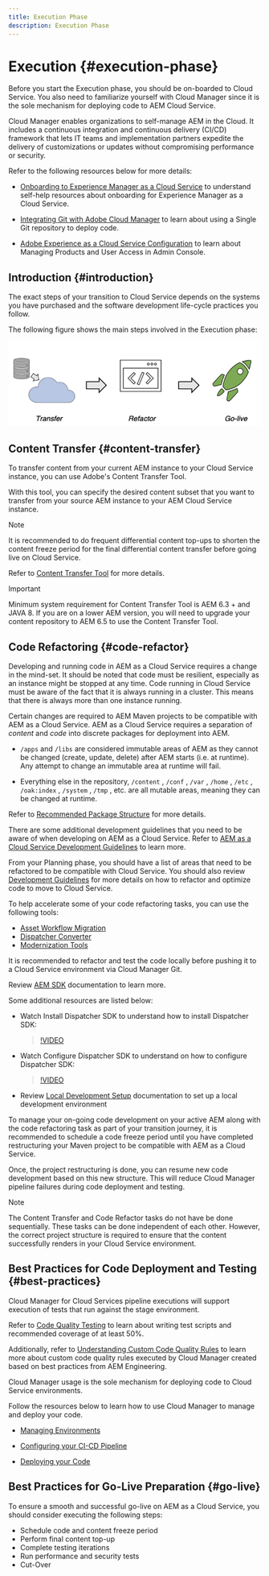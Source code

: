 ```yaml
---
title: Execution Phase
description: Execution Phase
---
```


# Execution {#execution-phase}

Before you start the Execution phase, you should be on-boarded to Cloud Service. You also need to familiarize yourself with Cloud Manager since it is the sole mechanism for deploying code to AEM Cloud Service. 

Cloud Manager enables organizations to self-manage AEM in the Cloud. It includes a continuous integration and continuous delivery (CI/CD) framework that lets IT teams and implementation partners expedite the delivery of customizations or updates without compromising performance or security. 

Refer to the following resources below for more details:

* [Onboarding to Experience Manager as a Cloud Service](https://docs.adobe.com/content/help/en/experience-manager-cloud-service/onboarding/home.html) to understand self-help resources about onboarding for Experience Manager as a Cloud Service.

* [Integrating Git with Adobe Cloud Manager](https://docs.adobe.com/content/help/en/experience-manager-cloud-service/implementing/managing-code/integrating-with-git.html) to learn about using a Single Git repository to deploy code.

* [Adobe Experience as a Cloud Service Configuration](https://docs.adobe.com/content/help/en/experience-manager-cloud-service/security/ims-support.html#aem-configuration) to learn about Managing Products and User Access in Admin Console.


## Introduction {#introduction}

The exact steps of your transition to Cloud Service depends on the systems you have purchased and the software development life-cycle practices you follow.

The following figure shows the main steps involved in the Execution phase:

![image](/help/move-to-cloud-service/assets/exec-image1.png)

## Content Transfer {#content-transfer}

To transfer content from your current AEM instance to your Cloud Service instance, you can use Adobe's Content Transfer Tool.

With this tool, you can specify the desired content subset that you want to transfer from your source AEM instance to your AEM Cloud Service instance. 

>[!NOTE]
>It is recommended to do frequent differential content top-ups to shorten the content freeze period for the final differential content transfer before going live on Cloud Service.

Refer to [Content Transfer Tool](/help/move-to-cloud-service/content-transfer-tool/overview-content-transfer-tool.md) for more details.

>[!IMPORTANT]
>Minimum system requirement for Content Transfer Tool is AEM 6.3 + and JAVA 8. If you are on a lower AEM version, you will need to upgrade your content repository to AEM 6.5 to use the Content Transfer Tool.

## Code Refactoring {#code-refactor}

Developing and running code in AEM as a Cloud Service requires a change in the mind-set. It should be noted that code must be resilient, especially as an instance might be stopped at any time. Code running in Cloud Service must be aware of the fact that it is always running in a cluster. This means that there is always more than one instance running.

Certain changes are required to AEM Maven projects to be compatible with AEM as a Cloud Service. AEM as a Cloud Service requires a separation of *content* and *code* into discrete packages for deployment into AEM.  

* `/apps` and `/libs` are considered immutable areas of AEM as they cannot be changed (create, update, delete) after AEM starts (i.e. at runtime). Any attempt to change an immutable area at runtime will fail.

* Everything else in the repository, `/content` , `/conf` , `/var` , `/home` , `/etc` , `/oak:index` , `/system` , `/tmp` , etc. are all mutable areas, meaning they can be changed at runtime.

Refer to [Recommended Package Structure](https://docs.adobe.com/content/help/en/experience-manager-cloud-service/implementing/developing/aem-project-content-package-structure.html#recommended-package-structure) for more details. 

There are some additional development guidelines that you need to be aware of when developing on AEM as a Cloud Service. Refer to [AEM as a Cloud Service Development Guidelines](https://docs.adobe.com/content/help/en/experience-manager-cloud-service/implementing/developing/development-guidelines.html) to learn more.

From your Planning phase, you should have a list of areas that need to be refactored to be compatible with Cloud Service. You should also review [Development Guidelines](https://docs.adobe.com/content/help/en/experience-manager-cloud-service/implementing/developing/development-guidelines.html) for more details on how to refactor and optimize code to move to Cloud Service.  

To help accelerate some of your code refactoring tasks, you can use the following tools: 

* [Asset Workflow Migration](/help/move-to-cloud-service/moving-to-aem-assets/asset-workflow-migration-tool.md)
* [Dispatcher Converter](/help/move-to-cloud-service/refactoring-tools/dispatcher-transformation-utility-tools.md)
* [Modernization Tools](/help/move-to-cloud-service/refactoring-tools/aem-modernization-tools.md)

It is recommended to refactor and test the code locally before pushing it to a Cloud Service environment via Cloud Manager Git. 

Review [AEM SDK](https://docs.adobe.com/content/help/en/experience-manager-cloud-service/implementing/deploying/overview.html#aem-as-a-cloud-service-sdk) documentation to learn more.

Some additional resources are listed below:

* Watch Install Dispatcher SDK to understand how to install Dispatcher SDK:

  >[!VIDEO](https://video.tv.adobe.com/v/30601)

* Watch Configure Dispatcher SDK to understand on how to configure Dispatcher SDK:

  >[!VIDEO](https://video.tv.adobe.com/v/30602)

* Review [Local Development Setup](https://docs.adobe.com/content/help/en/experience-manager-learn/cloud-service/local-development-environment-set-up/overview.html) documentation to set up a local development environment


To manage your on-going code development on your active AEM along with the code refactoring task as part of your transition journey, it is recommended to schedule a code freeze period until you have completed restructuring your Maven project to be compatible with AEM as a Cloud Service. 

Once, the project restructuring is done, you can resume new code development based on this new structure. This will reduce Cloud Manager pipeline failures during code deployment and testing.

>[!NOTE]
>The Content Transfer and Code Refactor tasks do not have be done sequentially. These tasks can be done independent of each other. However, the correct project structure is required to ensure that the content successfully renders in your Cloud Service environment.

## Best Practices for Code Deployment and Testing {#best-practices}

Cloud Manager for Cloud Services pipeline executions will support execution of tests that run against the stage environment. 

Refer to [Code Quality Testing](https://docs.adobe.com/content/help/en/experience-manager-cloud-service/implementing/developing/understand-test-results.html#code-quality-testing) to learn about writing test scripts and recommended coverage of at least 50%.

Additionally, refer to [Understanding Custom Code Quality Rules](https://docs.adobe.com/content/help/en/experience-manager-cloud-service/implementing/using-cloud-manager/custom-code-quality-rules.html) to learn more about custom code quality rules executed by Cloud Manager created based on best practices from AEM Engineering.

Cloud Manager usage is the sole mechanism for deploying code to Cloud Service environments.

Follow the resources below to learn how to use Cloud Manager to manage and deploy your code.

* [Managing Environments](https://docs.adobe.com/content/help/en/experience-manager-cloud-service/implementing/using-cloud-manager/manage-environments.html)

* [Configuring your CI-CD Pipeline](https://docs.adobe.com/content/help/en/experience-manager-cloud-service/implementing/using-cloud-manager/configure-pipeline.html)

* [Deploying your Code](https://docs.adobe.com/content/help/en/experience-manager-cloud-service/implementing/using-cloud-manager/deploy-code.html)

## Best Practices for Go-Live Preparation {#go-live}

To ensure a smooth and successful go-live on AEM as a Cloud Service, you should consider executing the following steps:

* Schedule code and content freeze period
* Perform final content top-up
* Complete testing iterations
* Run performance and security tests
* Cut-Over
